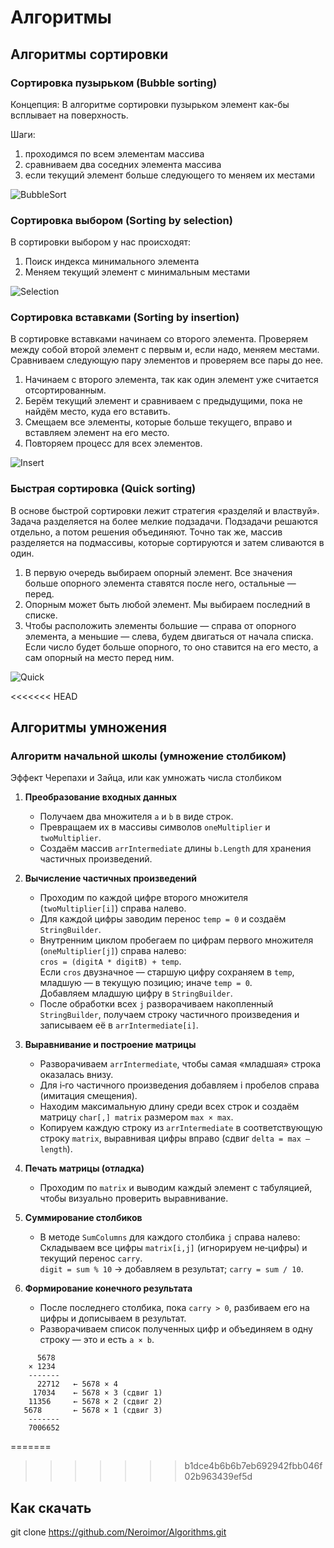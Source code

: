 # Алгоритмы

## Алгоритмы сортировки

### Сортировка пузырьком (Bubble sorting)

Концепция: В алгоритме сортировки пузырьком элемент как-бы всплывает на поверхность.

Шаги:
1) проходимся по всем элементам массива
2) сравниваем два соседних элемента массива
3) если текущий элемент больше следующего то меняем их местами

![BubbleSort](https://github.com/user-attachments/assets/b69bbc0e-a1a0-4423-ad72-c39896c630d5)


### Сортировка выбором (Sorting by selection)

В сортировки выбором у нас происходят:
1) Поиск индекса минимального элемента
2) Меняем текущий элемент с минимальным местами


![Selection](https://github.com/user-attachments/assets/e8bfe643-193c-4175-ad0c-eda6037548ef)


### Сортировка вставками (Sorting by insertion)

В сортировке вставками начинаем со второго элемента. Проверяем между собой второй элемент с первым и, если надо, меняем местами. Сравниваем следующую пару элементов и проверяем все пары до нее.

1) Начинаем с второго элемента, так как один элемент уже считается отсортированным. 
2) Берём текущий элемент и сравниваем с предыдущими, пока не найдём место, куда его вставить.
3) Смещаем все элементы, которые больше текущего, вправо и вставляем элемент на его место.
4) Повторяем процесс для всех элементов.

![Insert](https://github.com/user-attachments/assets/5fbab5ee-1094-4080-b30e-129b007e66be)

### Быстрая сортировка (Quick sorting)
В основе быстрой сортировки лежит стратегия «разделяй и властвуй». Задача разделяется на более мелкие подзадачи. Подзадачи решаются отдельно, а потом решения объединяют. Точно так же, массив разделяется на подмассивы, которые сортируются и затем сливаются в один.

1) В первую очередь выбираем опорный элемент. Все значения больше опорного элемента ставятся после него, остальные — перед.
2) Опорным может быть любой элемент. Мы выбираем последний в списке.
3) Чтобы расположить элементы большие — справа от опорного элемента, а меньшие — слева, будем двигаться от начала списка. Если число будет больше опорного, то оно ставится на его место, а сам опорный на место перед ним.

![Quick](https://github.com/user-attachments/assets/6d1d9623-28bb-450b-a14e-d4c14c6ed7f2)



<<<<<<< HEAD

## Алгоритмы умножения

### Алгоритм начальной школы (умножение столбиком)

Эффект Черепахи и Зайца, или как умножать числа столбиком

1. **Преобразование входных данных**  
   - Получаем два множителя `a` и `b` в виде строк.  
   - Превращаем их в массивы символов `oneMultiplier` и `twoMultiplier`.  
   - Создаём массив `arrIntermediate` длины `b.Length` для хранения частичных произведений.

2. **Вычисление частичных произведений**  
   - Проходим по каждой цифре второго множителя (`twoMultiplier[i]`) справа налево.  
   - Для каждой цифры заводим перенос `temp = 0` и создаём `StringBuilder`.  
   - Внутренним циклом пробегаем по цифрам первого множителя (`oneMultiplier[j]`) справа налево:  
      `cros = (digitA * digitB) + temp`.  
      Если `cros` двузначное — старшую цифру сохраняем в `temp`, младшую — в текущую позицию; иначе `temp = 0`.  
      Добавляем младшую цифру в `StringBuilder`.  
   - После обработки всех `j` разворачиваем накопленный `StringBuilder`, получаем строку частичного произведения и записываем её в `arrIntermediate[i]`.

3. **Выравнивание и построение матрицы**  
   - Разворачиваем `arrIntermediate`, чтобы самая «младшая» строка оказалась внизу.  
   - Для i‑го частичного произведения добавляем i пробелов справа (имитация смещения).  
   - Находим максимальную длину среди всех строк и создаём матрицу `char[,] matrix` размером `max × max`.  
   - Копируем каждую строку из `arrIntermediate` в соответствующую строку `matrix`, выравнивая цифры вправо (сдвиг `delta = max – length`).

4. **Печать матрицы (отладка)**  
   - Проходим по `matrix` и выводим каждый элемент с табуляцией, чтобы визуально проверить выравнивание.

5. **Суммирование столбиков**  
   - В методе `SumColumns` для каждого столбика `j` справа налево:  
      Складываем все цифры `matrix[i,j]` (игнорируем не‑цифры) и текущий перенос `carry`.  
      `digit = sum % 10` → добавляем в результат; `carry = sum / 10`.

6. **Формирование конечного результата**  
   - После последнего столбика, пока `carry > 0`, разбиваем его на цифры и дописываем в результат.  
   - Разворачиваем список полученных цифр и объединяем в одну строку — это и есть `a × b`.

```
      5678
    × 1234
    -------
      22712   ← 5678 × 4
     17034    ← 5678 × 3 (сдвиг 1)
    11356     ← 5678 × 2 (сдвиг 2)
   5678       ← 5678 × 1 (сдвиг 3)
    -------
    7006652
```


=======
>>>>>>> b1dce4b6b6b7eb692942fbb046f02b963439ef5d
## Как скачать

git clone https://github.com/Neroimor/Algorithms.git
